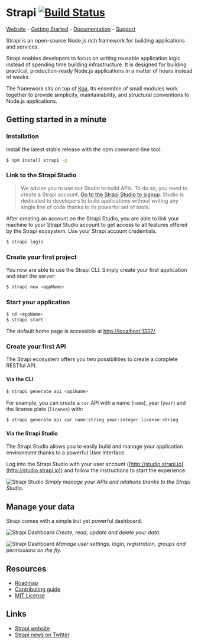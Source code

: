 # Strapi [![Build Status](https://travis-ci.org/wistityhq/strapi.svg?branch=master)](https://travis-ci.org/wistityhq/strapi)

[Website](http://strapi.io/) - [Getting Started](#user-content-getting-started-in-a-minute) - [Documentation](http://strapi.io/documentation/introduction) - [Support](http://strapi.io/support)

Strapi is an open-source Node.js rich framework for building applications and services.

Strapi enables developers to focus on writing reusable application logic instead of spending time
building infrastructure. It is designed for building practical, production-ready Node.js applications
in a matter of hours instead of weeks.

The framework sits on top of [Koa](http://koajs.com/). Its ensemble of small modules work
together to provide simplicity, maintainability, and structural conventions to Node.js applications.

## Getting started in a minute

### Installation

Install the latest stable release with the npm command-line tool:

```bash
$ npm install strapi -g
```

### Link to the Strapi Studio

> We advise you to use our Studio to build APIs. To do so, you need to create a Strapi account.
[Go to the Strapi Studio to signup](http://studio.strapi.io).
Studio is dedicated to developers to build applications without writing
any single line of code thanks to its powerful set of tools.

After creating an account on the Strapi Studio, you are able to link your machine to your
Strapi Studio account to get access to all features offered by the Strapi ecosystem.
Use your Strapi account credentials.

```bash
$ strapi login
```

### Create your first project

You now are able to use the Strapi CLI. Simply create your first application and start the server:

```bash
$ strapi new <appName>
```

### Start your application

```bash
$ cd <appName>
$ strapi start
```

The default home page is accessible at [http://localhost:1337/](http://localhost:1337/).

### Create your first API

The Strapi ecosystem offers you two possibilities to create a complete RESTful API.

#### Via the CLI

```bash
$ strapi generate api <apiName>
```

For example, you can create a `car` API with a name (`name`), year (`year`) and
the license plate (`license`) with:

```bash
$ strapi generate api car name:string year:integer license:string
```

#### Via the Strapi Studio

The Strapi Studio allows you to easily build and manage your application environment
thanks to a powerful User Interface.

Log into the Strapi Studio with your user account ([http://studio.strapi.io](http://studio.strapi.io))
and follow the instructions to start the experience.

![Strapi Studio](http://strapi.io/assets/screenshots/studio.png "Strapi Studio")
*Simply manage your APIs and relations thanks to the Strapi Studio.*

## Manage your data

Strapi comes with a simple but yet powerful dashboard.

![Strapi Dashboard](http://strapi.io/assets/screenshots/create.png "Strapi Dashboard")
*Create, read, update and delete your data.*

![Strapi Dashboard](http://strapi.io/assets/screenshots/permissions.png "Strapi Dashboard")
*Manage user settings, login, registration, groups and permissions on the fly.*

## Resources

- [Roadmap](ROADMAP.md)
- [Contributing guide](CONTRIBUTING.md)
- [MIT License](LICENSE.md)

## Links

- [Strapi website](http://strapi.io/)
- [Strapi news on Twitter](https://twitter.com/strapijs)
